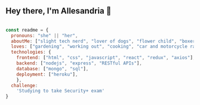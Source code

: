 ## Hey there, I'm Allesandria 🌺


```js

const readme = {
  pronouns: "she" || "her",
  aboutMe: ["slight tech nerd", "lover of dogs", "flower child", "boxer"],
  loves: ["gardening", "working out", "cooking", "car and motorcycle racing", "building web apps"],
  technologies: {
    frontend: ["html", "css", "javascript", "react", "redux", "axios"],
    backend: ["nodejs", "express", "RESTful APIs"],
    database: ["mongo", "sql"],
    deployment: ["heroku"],
    },
  challenge: 
    'Studying to take Security+ exam'
}
```



<!--
**Abargallo19/Abargallo19** is a ✨ _special_ ✨ repository because its `README.md` (this file) appears on your GitHub profile.

Here are some ideas to get you started:

- 🔭 I’m currently working on ...
- 🌱 I’m currently learning ...
- 👯 I’m looking to collaborate on ...
- 🤔 I’m looking for help with ...
- 💬 Ask me about ...
- 📫 How to reach me: ...
- 😄 Pronouns: ...
- ⚡ Fun fact: ...
-->
